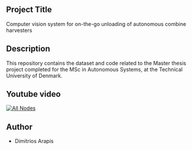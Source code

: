 ## Project Title

Computer vision system for on-the-go unloading of autonomous combine harvesters

## Description

This repository contains the dataset and code related to the Master thesis project completed for the MSc in Autonomous Systems, at the Technical University of Denmark.  

## Youtube video

[![All Nodes](http://img.youtube.com/vi/vxlJEtF77CI/0.jpg)](https://youtu.be/vxlJEtF77CI "All Nodes")

## Author

* Dimitrios Arapis
